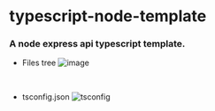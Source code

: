 # typescript-node-template

### A node express api typescript template.

- Files tree
![image](https://user-images.githubusercontent.com/56268564/91102669-01c1e080-e640-11ea-90c7-0b8deb720e05.png)

<br>

- tsconfig.json
![tsconfig](https://user-images.githubusercontent.com/56268564/91102864-77c64780-e640-11ea-8458-2b4a9dcdc3c2.png)
